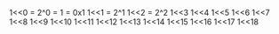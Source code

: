 
1<<0 = 2^0 = 1 = 0x1
1<<1 = 2^1
1<<2 = 2^2
1<<3
1<<4
1<<5
1<<6
1<<7
1<<8
1<<9
1<<10
1<<11
1<<12
1<<13
1<<14
1<<15
1<<16
1<<17
1<<18